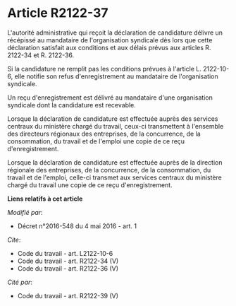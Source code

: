 # Article R2122-37

L'autorité administrative qui reçoit la déclaration de candidature délivre un récépissé au mandataire de l'organisation
syndicale dès lors que cette déclaration satisfait aux conditions et aux délais prévus aux articles R. 2122-34 et R.
2122-36. 

Si la candidature ne remplit pas les conditions prévues à l'article L. 2122-10-6, elle notifie son refus d'enregistrement au
mandataire de l'organisation syndicale. 

Un reçu d'enregistrement est délivré au mandataire d'une organisation syndicale dont la candidature est recevable. 

Lorsque la déclaration de candidature est effectuée auprès des services centraux du ministère chargé du travail, ceux-ci
transmettent à l'ensemble des directeurs régionaux des entreprises, de la concurrence, de la consommation, du travail et de
l'emploi une copie de ce reçu d'enregistrement. 

Lorsque la déclaration de candidature est effectuée auprès de la direction régionale des entreprises, de la concurrence, de
la consommation, du travail et de l'emploi, celle-ci transmet aux services centraux du ministère chargé du travail une copie
de ce reçu d'enregistrement.

**Liens relatifs à cet article**

_Modifié par_:

  - Décret n°2016-548 du 4 mai 2016 - art. 1

_Cite_:

  - Code du travail - art. L2122-10-6
  - Code du travail - art. R2122-34 (V)
  - Code du travail - art. R2122-36 (V)

_Cité par_:

  - Code du travail - art. R2122-39 (V)
